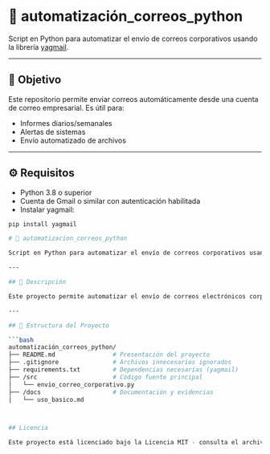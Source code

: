 # 📧 automatización_correos_python

Script en Python para automatizar el envío de correos corporativos usando la librería [yagmail](https://github.com/kootenpv/yagmail).

---

## 🎯 Objetivo

Este repositorio permite enviar correos automáticamente desde una cuenta de correo empresarial. Es útil para:
- Informes diarios/semanales
- Alertas de sistemas
- Envío automatizado de archivos

---

## ⚙️ Requisitos

- Python 3.8 o superior
- Cuenta de Gmail o similar con autenticación habilitada
- Instalar yagmail:

```bash
pip install yagmail

# 🚀 automatizacion_correos_python

Script en Python para automatizar el envío de correos corporativos usando `yagmail`.

---

## 📌 Descripción

Este proyecto permite automatizar el envío de correos electrónicos corporativos con adjuntos, cuerpo HTML y gestión simple desde scripts de Python. Utiliza `yagmail` como cliente seguro, ideal para integrarse con sistemas o procesos internos.

---

## 📁 Estructura del Proyecto

```bash
automatización_correos_python/
├── README.md                # Presentación del proyecto
├── .gitignore               # Archivos innecesarios ignorados
├── requirements.txt         # Dependencias necesarias (yagmail)
├── /src                     # Código fuente principal
│   └── envio_correo_corporativo.py
├── /docs                    # Documentación y evidencias
│   └── uso_basico.md



## Licencia

Este proyecto está licenciado bajo la Licencia MIT - consulta el archivo [LICENSE](LICENSE) para más detalles.


